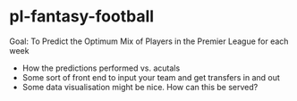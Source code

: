 # pl-fantasy-football

Goal: To Predict the Optimum Mix of Players in the Premier League for each week

- How the predictions performed vs. acutals
- Some sort of front end to input your team and get transfers in and out
- Some data visualisation might be nice. How can this be served?
